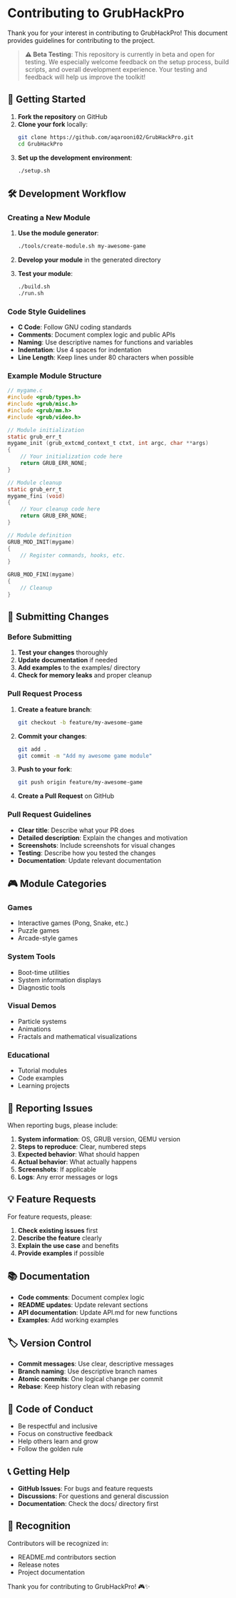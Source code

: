# Contributing to GrubHackPro

Thank you for your interest in contributing to GrubHackPro! This document provides guidelines for contributing to the project.

> **⚠️ Beta Testing**: This repository is currently in beta and open for testing. We especially welcome feedback on the setup process, build scripts, and overall development experience. Your testing and feedback will help us improve the toolkit!

## 🚀 Getting Started

1. **Fork the repository** on GitHub
2. **Clone your fork** locally:
   ```bash
   git clone https://github.com/aqarooni02/GrubHackPro.git
   cd GrubHackPro
   ```
3. **Set up the development environment**:
   ```bash
   ./setup.sh
   ```

## 🛠️ Development Workflow

### Creating a New Module

1. **Use the module generator**:
   ```bash
   ./tools/create-module.sh my-awesome-game
   ```

2. **Develop your module** in the generated directory

3. **Test your module**:
   ```bash
   ./build.sh
   ./run.sh
   ```

### Code Style Guidelines

- **C Code**: Follow GNU coding standards
- **Comments**: Document complex logic and public APIs
- **Naming**: Use descriptive names for functions and variables
- **Indentation**: Use 4 spaces for indentation
- **Line Length**: Keep lines under 80 characters when possible

### Example Module Structure

```c
// mygame.c
#include <grub/types.h>
#include <grub/misc.h>
#include <grub/mm.h>
#include <grub/video.h>

// Module initialization
static grub_err_t
mygame_init (grub_extcmd_context_t ctxt, int argc, char **args)
{
    // Your initialization code here
    return GRUB_ERR_NONE;
}

// Module cleanup
static grub_err_t
mygame_fini (void)
{
    // Your cleanup code here
    return GRUB_ERR_NONE;
}

// Module definition
GRUB_MOD_INIT(mygame)
{
    // Register commands, hooks, etc.
}

GRUB_MOD_FINI(mygame)
{
    // Cleanup
}
```

## 📝 Submitting Changes

### Before Submitting

1. **Test your changes** thoroughly
2. **Update documentation** if needed
3. **Add examples** to the examples/ directory
4. **Check for memory leaks** and proper cleanup

### Pull Request Process

1. **Create a feature branch**:
   ```bash
   git checkout -b feature/my-awesome-game
   ```

2. **Commit your changes**:
   ```bash
   git add .
   git commit -m "Add my awesome game module"
   ```

3. **Push to your fork**:
   ```bash
   git push origin feature/my-awesome-game
   ```

4. **Create a Pull Request** on GitHub

### Pull Request Guidelines

- **Clear title**: Describe what your PR does
- **Detailed description**: Explain the changes and motivation
- **Screenshots**: Include screenshots for visual changes
- **Testing**: Describe how you tested the changes
- **Documentation**: Update relevant documentation

## 🎮 Module Categories

### Games
- Interactive games (Pong, Snake, etc.)
- Puzzle games
- Arcade-style games

### System Tools
- Boot-time utilities
- System information displays
- Diagnostic tools

### Visual Demos
- Particle systems
- Animations
- Fractals and mathematical visualizations

### Educational
- Tutorial modules
- Code examples
- Learning projects

## 🐛 Reporting Issues

When reporting bugs, please include:

1. **System information**: OS, GRUB version, QEMU version
2. **Steps to reproduce**: Clear, numbered steps
3. **Expected behavior**: What should happen
4. **Actual behavior**: What actually happens
5. **Screenshots**: If applicable
6. **Logs**: Any error messages or logs

## 💡 Feature Requests

For feature requests, please:

1. **Check existing issues** first
2. **Describe the feature** clearly
3. **Explain the use case** and benefits
4. **Provide examples** if possible

## 📚 Documentation

- **Code comments**: Document complex logic
- **README updates**: Update relevant sections
- **API documentation**: Update API.md for new functions
- **Examples**: Add working examples

## 🏷️ Version Control

- **Commit messages**: Use clear, descriptive messages
- **Branch naming**: Use descriptive branch names
- **Atomic commits**: One logical change per commit
- **Rebase**: Keep history clean with rebasing

## 🤝 Code of Conduct

- Be respectful and inclusive
- Focus on constructive feedback
- Help others learn and grow
- Follow the golden rule

## 📞 Getting Help

- **GitHub Issues**: For bugs and feature requests
- **Discussions**: For questions and general discussion
- **Documentation**: Check the docs/ directory first

## 🎉 Recognition

Contributors will be recognized in:
- README.md contributors section
- Release notes
- Project documentation

Thank you for contributing to GrubHackPro! 🎮✨
